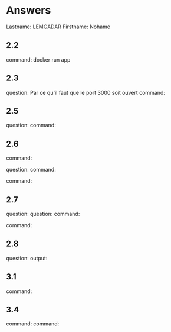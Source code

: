 # Answers

Lastname: LEMGADAR
Firstname: Nohame

## 2.2
command: docker run app

## 2.3
question: Par ce qu'il faut que le port 3000 soit ouvert
command:

## 2.5
question:
command:

## 2.6
command:

question:
command:

command:

## 2.7
question:
question:
command:

command:

## 2.8
question:
output:

## 3.1
command:

## 3.4
command:
command:
